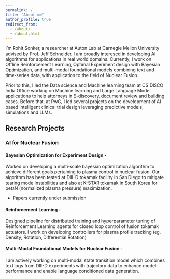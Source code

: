 ```yaml
---
permalink: /
title: "About me"
author_profile: true
redirect_from: 
  - /about/
  - /about.html
---
```


I’m Rohit Sonker, a researcher at Auton Lab at Carnegie Mellon University advised by Prof. Jeff Schneider.
I am broadly interesed in developing AI algorithms for applications in real world domains. Currently, I work on Offline Reinforcement Learning, Optimal Experiment design with Bayesian Optimization, and multi-modal foundational models combining text and time-series data, with application to the field of Nuclear Fusion.

Prior to this, I led the Data science and Machine learning team at CS DISCO India Office working on Machine learning and Large Language Model applications to help attorneys in E-discovery, document review and building cases. 
Before that, at PwC, I led several projects on the development of AI based intelligent clinical trial design leveraging predictive models, simulations and LLMs.

Research Projects
---

### AI for Nuclear Fusion

#### Bayesian Optimization for Experiment Design - 
Worked on developing a multi-scale bayesian optimization algorithm to achieve different goals pertaining to plasma control in nuclear fusion. Our algorithm has been tested at DIII-D tokamak facility in San Diego to mitigate tearing mode instabilities and also at K-STAR tokamak in South Korea for betaN (normalized plasma pressure) maximization. 
  - Papers currently under submission


#### Reinforcement Learning - 
Designed pipeline for distributed training and hyperparameter tuning of Reinforcement Learning agents for closed loop control of fusion tokamak actuators. I work on developing controllers for plasma profile tracking (eg. Density, Rotation, Differential Rotation)


#### Multi-Modal Foundational Models for Nuclear Fusion -
I am actively working on multi-modal state transition model which combines text logs from DIII-D experiments with trajectory data to enhance model performance and enable language conditioned data generation.




<!-- ### Past Projects

##### -->
